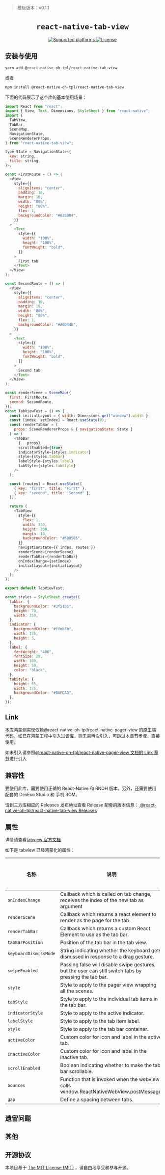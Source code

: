 > 模板版本：v0.1.1

<p align="center">
  <h1 align="center"> <code>react-native-tab-view</code> </h1>
</p>
<p align="center">
    <a href="https://github.com/react-navigation/react-navigation/tree/main/packages/react-native-tab-view">
        <img src="https://img.shields.io/badge/platforms-android%20|%20ios%20|%20macos%20|%20web%20|%20windows%20|%20harmony%20-lightgrey.svg" alt="Supported platforms" />
    </a>
    <a href="https://github.com/react-navigation/react-navigation/blob/main/packages/react-native-tab-view/LICENSE">
        <img src="https://img.shields.io/badge/license-MIT-green.svg" alt="License" />
    </a>
</p>

## 安装与使用

```bash
yarn add @react-native-oh-tpl/react-native-tab-view
```

或者

```bash
npm install @react-native-oh-tpl/react-native-tab-view
```

下面的代码展示了这个库的基本使用场景：

```js
import React from "react";
import { View, Text, Dimensions, StyleSheet } from "react-native";
import {
  TabView,
  TabBar,
  SceneMap,
  NavigationState,
  SceneRendererProps,
} from "react-native-tab-view";

type State = NavigationState<{
  key: string,
  title: string,
}>;

const FirstRoute = () => (
  <View
    style={{
      alignItems: "center",
      padding: 10,
      margin: 10,
      width: "80%",
      height: "80%",
      flex: 1,
      backgroundColor: "#62BBD4",
    }}
  >
    <Text
      style={{
        width: "100%",
        height: "100%",
        fontWeight: "bold",
      }}
    >
      First tab
    </Text>
  </View>
);

const SecondRoute = () => (
  <View
    style={{
      alignItems: "center",
      padding: 10,
      margin: 10,
      width: "80%",
      height: "80%",
      flex: 1,
      backgroundColor: "#A0D44E",
    }}
  >
    <Text
      style={{
        width: "100%",
        height: "100%",
        fontWeight: "bold",
      }}
    >
      Second tab
    </Text>
  </View>
);

const renderScene = SceneMap({
  first: FirstRoute,
  second: SecondRoute,
});
const TabViewTest = () => {
  const initialLayout = { width: Dimensions.get("window").width };
  const [index, setIndex] = React.useState(0);
  const renderTabBar = (
    props: SceneRendererProps & { navigationState: State }
  ) => (
    <TabBar
      {...props}
      scrollEnabled={true}
      indicatorStyle={styles.indicator}
      style={styles.tabbar}
      labelStyle={styles.label}
      tabStyle={styles.tabStyle}
    />
  );

  const [routes] = React.useState([
    { key: "first", title: "First" },
    { key: "second", title: "Second" },
  ]);

  return (
    <TabView
      style={{
        flex: 1,
        width: 350,
        height: 200,
        margin: 10,
        backgroundColor: "#6D8585",
      }}
      navigationState={{ index, routes }}
      renderScene={renderScene}
      renderTabBar={renderTabBar}
      onIndexChange={setIndex}
      initialLayout={initialLayout}
    />
  );
};

export default TabViewTest;

const styles = StyleSheet.create({
  tabbar: {
    backgroundColor: "#3f51b5",
    height: 70,
    width: 350,
  },
  indicator: {
    backgroundColor: "#ffeb3b",
    width: 175,
    height: 5,
  },
  label: {
    fontWeight: "400",
    fontSize: 20,
    width: 100,
    height: 50,
    color: "black",
  },
  tabStyle: {
    height: 65,
    width: 175,
    backgroundColor: "#BAFDAD",
  },
});
```

## Link

本库鸿蒙侧实现依赖@react-native-oh-tpl/react-native-pager-view 的原生端代码，如已在鸿蒙工程中引入过该库，则无需再次引入，可跳过本章节步骤，直接使用。

如未引入请参照[@react-native-oh-tpl/react-native-pager-view 文档的 Link 章节](https://gitee.com/react-native-oh-library/usage-docs/blob/master/vmall/react-native-pager-view.md#link)进行引入


## 兼容性

要使用此库，需要使用正确的 React-Native 和 RNOH 版本。另外，还需要使用配套的 DevEco Studio 和 手机 ROM。

请到三方库相应的 Releases 发布地址查看 Release 配套的版本信息：[ @react-native-oh-tpl/react-native-tab-view Releases](https://github.com/react-native-oh-library/react-navigation/releases/)

## 属性

详情请查看[tabview 官方文档](https://github.com/react-navigation/react-navigation/blob/main/packages/react-native-tab-view/README.md)

如下是 tabview 已经鸿蒙化的属性：

| 名称                  | 说明                                                                                                   | 类型     | 是否必填 | 原库平台    | 鸿蒙支持 |
| --------------------- | ------------------------------------------------------------------------------------------------------ | -------- | -------- | ----------- | -------- |
| `onIndexChange`       | Callback which is called on tab change, receives the index of the new tab as argument                  | function | No       | All         | yes      |
| `renderScene`         | Callback which returns a react element to render as the page for the tab.                              | function | No       | All         | yes      |
| `renderTabBar`        | Callback which returns a custom React Element to use as the tab bar.                                   | function | No       | All         | yes      |
| `tabBarPosition`      | Position of the tab bar in the tab view.                                                               | string   | No       | All         | yes      |
| `keyboardDismissMode` | String indicating whether the keyboard gets dismissed in response to a drag gesture.                   | string   | No       | All         | yes      |
| `swipeEnabled`        | Passing false will disable swipe gestures, but the user can still switch tabs by pressing the tab bar. | boolean  | No       | All         | yes      |
| `style`               | Style to apply to the pager view wrapping all the scenes.                                              | boolean  | No       | All         | yes      |
| `tabStyle`            | Style to apply to the individual tab items in the tab bar.                                             | boolean  | No       | All         | yes      |
| `indicatorStyle`      | Style to apply to the active indicator.                                                                | boolean  | No       | All         | yes      |
| `labelStyle`          | Style to apply to the tab item label.                                                                  | boolean  | No       | All         | yes      |
| `style`               | Style to apply to the tab bar container.                                                               | boolean  | No       | All         | yes      |
| `activeColor`         | Custom color for icon and label in the active tab.                                                     | string   | No       | All         | yes      |
| `inactiveColor`       | Custom color for icon and label in the inactive tab.                                                   | string   | No       | All         | yes      |
| `scrollEnabled`       | Boolean indicating whether to make the tab bar scrollable.                                             | boolean  | No       | All         | yes      |
| `bounces`             | Function that is invoked when the webview calls window.ReactNativeWebView.postMessage.                 | boolean  | No       | All         | yes      |
| `gap`                 | Define a spacing between tabs.                                                                         | number   | No       | All         | yes      |

## 遗留问题

## 其他

## 开源协议

本项目基于 [The MIT License (MIT)](https://github.com/satya164/react-native-tab-view/blob/main/LICENSE.md) ，请自由地享受和参与开源。
